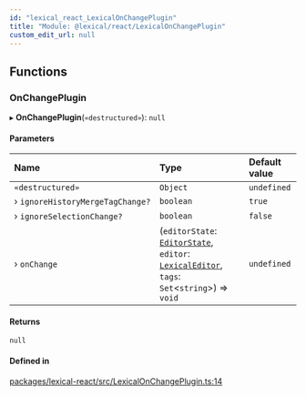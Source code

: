```yaml
---
id: "lexical_react_LexicalOnChangePlugin"
title: "Module: @lexical/react/LexicalOnChangePlugin"
custom_edit_url: null
---
```


## Functions

### OnChangePlugin

▸ **OnChangePlugin**(`«destructured»`): ``null``

#### Parameters

| Name | Type | Default value |
| :------ | :------ | :------ |
| `«destructured»` | `Object` | `undefined` |
| › `ignoreHistoryMergeTagChange?` | `boolean` | `true` |
| › `ignoreSelectionChange?` | `boolean` | `false` |
| › `onChange` | (`editorState`: [`EditorState`](../classes/lexical.EditorState.md), `editor`: [`LexicalEditor`](../classes/lexical.LexicalEditor.md), `tags`: `Set`\<`string`\>) => `void` | `undefined` |

#### Returns

``null``

#### Defined in

[packages/lexical-react/src/LexicalOnChangePlugin.ts:14](https://github.com/facebook/lexical/tree/main/packages/lexical-react/src/LexicalOnChangePlugin.ts#L14)
